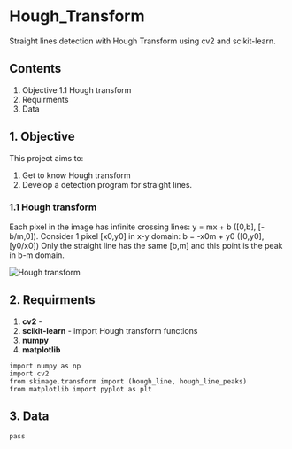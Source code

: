 # Hough_Transform
Straight lines detection with Hough Transform using cv2 and scikit-learn.  

## Contents
1. Objective
  1.1 Hough transform 
2. Requirments 
3. Data 


## 1. Objective
This project aims to:
1. Get to know Hough transform  
2. Develop a detection program for straight lines. 

### 1.1 Hough transform 
Each pixel in the image has infinite crossing lines: y = mx + b ([0,b], [-b/m,0]).
Consider 1 pixel [x0,y0] in x-y domain: b = -x0m + y0 ([0,y0], [y0/x0]) 
Only the straight line has the same [b,m] and this point is the peak in b-m domain. 

![Hough transform](https://user-images.githubusercontent.com/57630290/190166077-f1255603-1b25-42b6-8d2f-8460dbfc4c0e.png)

## 2. Requirments 
1. **cv2** - 
2. **scikit-learn** - import Hough transform functions   
3. **numpy**
4. **matplotlib**

```
import numpy as np
import cv2
from skimage.transform import (hough_line, hough_line_peaks)
from matplotlib import pyplot as plt
```

## 3. Data 
```
pass
```

